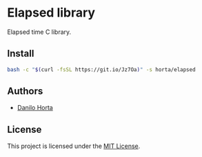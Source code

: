 # Elapsed library

Elapsed time C library.

## Install

```bash
bash -c "$(curl -fsSL https://git.io/Jz7Oa)" -s horta/elapsed
```

## Authors

* [Danilo Horta](https://github.com/horta)

## License

This project is licensed under the [MIT License](https://raw.githubusercontent.com/horta/elapsed/main/LICENSE.md).
